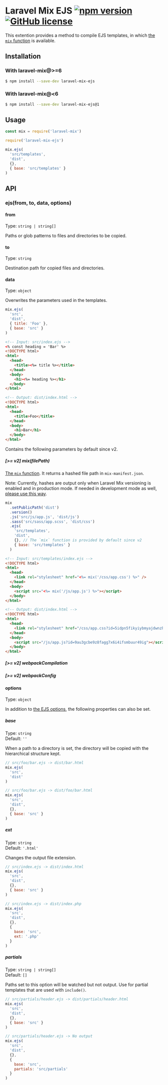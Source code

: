 # Laravel Mix EJS [![npm version](https://img.shields.io/npm/v/laravel-mix-ejs.svg?style=flat-square)](https://www.npmjs.com/package/laravel-mix-ejs) [![GitHub license](https://img.shields.io/badge/license-MIT-green.svg?style=flat-square)](https://github.com/dsktschy/laravel-mix-ejs/blob/master/LICENSE.txt)

This extention provides a method to compile EJS templates, in which [the `mix` function](https://laravel-mix.com/docs/6.0/versioning#laravel-users) is available.

## Installation

### With laravel-mix@>=6

```sh
$ npm install --save-dev laravel-mix-ejs
```

### With laravel-mix@<6

```sh
$ npm install --save-dev laravel-mix-ejs@1
```

## Usage

```js
const mix = require('laravel-mix')

require('laravel-mix-ejs')

mix.ejs(
  'src/templates',
  'dist',
  {},
  { base: 'src/templates' }
)
```

## API

### ejs(from, to, data, options)

#### from

Type: `string | string[]`

Paths or glob patterns to files and directories to be copied.

#### to

Type: `string`

Destination path for copied files and directories.

#### data

Type: `object`

Overwrites the parameters used in the templates.

```js
mix.ejs(
  'src',
  'dist',
  { title: 'Foo' },
  { base: 'src' }
)
```

```html
<!-- Input: src/index.ejs -->
<% const heading = 'Bar' %>
<!DOCTYPE html>
<html>
  <head>
    <title><%= title %></title>
  </head>
  <body>
    <h1><%= heading %></h1>
  </body>
</html>

<!-- Output: dist/index.html -->
<!DOCTYPE html>
<html>
  <head>
    <title>Foo</title>
  </head>
  <body>
    <h1>Bar</h1>
  </body>
</html>
```

Contains the following parameters by default since v2.

##### **[>= v2]** mix(filePath)

[The `mix` function](https://laravel-mix.com/docs/6.0/versioning#laravel-users). It returns a hashed file path in `mix-manifest.json`.

Note: Currently, hashes are output only when Laravel Mix versioning is enabled and in production mode. If needed in development mode as well, [please use this way](https://github.com/dsktschy/laravel-mix-ejs/issues/6#issuecomment-1258324544).

```js
mix
  .setPublicPath('dist')
  .version()
  .js('src/js/app.js', 'dist/js')
  .sass('src/sass/app.scss', 'dist/css')
  .ejs(
    'src/templates',
    'dist',
    {}, // The `mix` function is provided by default since v2
    { base: 'src/templates' }
  )
```

```html
<!-- Input: src/templates/index.ejs -->
<!DOCTYPE html>
<html>
  <head>
    <link rel="stylesheet" href="<%= mix('/css/app.css') %>" />
  </head>
  <body>
    <script src="<%= mix('/js/app.js') %>"></script>
  </body>
</html>

<!-- Output: dist/index.html -->
<!DOCTYPE html>
<html>
  <head>
    <link rel="stylesheet" href="/css/app.css?id=5idpn5fikyiybmyajdwnzh4wjx3ufe98" />
  </head>
  <body>
    <script src="/js/app.js?id=9au3gcbe9z8fagg7x6i4ifsmbuur49ig"></script>
  </body>
</html>
```

##### **[>= v2]** webpackCompilation

##### **[>= v2]** webpackConfig

#### options

Type: `object`

In addition to [the EJS options](https://github.com/mde/ejs#options), the following properties can also be set.

##### base

Type: `string`  
Default: `''`

When a path to a directory is set, the directory will be copied with the hierarchical structure kept.

```js
// src/foo/bar.ejs -> dist/bar.html
mix.ejs(
  'src',
  'dist'
)

// src/foo/bar.ejs -> dist/foo/bar.html
mix.ejs(
  'src',
  'dist',
  {},
  { base: 'src' }
)
```

##### ext

Type: `string`  
Default: `'.html'`

Changes the output file extension.

```js
// src/index.ejs -> dist/index.html
mix.ejs(
  'src',
  'dist',
  {},
  { base: 'src' }
)

// src/index.ejs -> dist/index.php
mix.ejs(
  'src',
  'dist',
  {},
  {
    base: 'src',
    ext: '.php'
  }
)
```

##### partials

Type: `string | string[]`  
Default: `[]`

Paths set to this option will be watched but not output. Use for partial templates that are used with `include()`.

```js
// src/partials/header.ejs -> dist/partials/header.html
mix.ejs(
  'src',
  'dist',
  {},
  { base: 'src' }
)

// src/partials/header.ejs -> No output
mix.ejs(
  'src',
  'dist',
  {},
  {
    base: 'src',
    partials: 'src/partials'
  }
)
```
